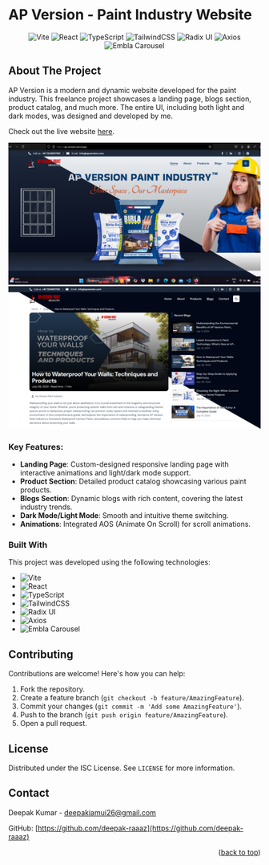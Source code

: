 # AP Version - Paint Industry Website

<p align="center">
  <img src="https://img.shields.io/badge/Vite-4.x-yellowgreen?style=for-the-badge" alt="Vite">
  <img src="https://img.shields.io/badge/React-18.x-blue?style=for-the-badge" alt="React">
  <img src="https://img.shields.io/badge/TypeScript-4.x-blue?style=for-the-badge" alt="TypeScript">
  <img src="https://img.shields.io/badge/TailwindCSS-3.x-orange?style=for-the-badge" alt="TailwindCSS">
  <img src="https://img.shields.io/badge/Radix_UI-0.x-lightgrey?style=for-the-badge" alt="Radix UI">
  <img src="https://img.shields.io/badge/Axios-1.x-green?style=for-the-badge" alt="Axios">
  <img src="https://img.shields.io/badge/Embla_Carousel-1.x-blueviolet?style=for-the-badge" alt="Embla Carousel">
</p>


## About The Project

AP Version is a modern and dynamic website developed for the paint industry. This freelance project showcases a landing page, blogs section, product catalog, and much more. The entire UI, including both light and dark modes, was designed and developed by me.

Check out the live website [here](https://ap-version.vercel.app/).

 <img src="src/assets/hero-section-apversion.png" alt="hero-section-apversion">
 
 <img src="src/assets/blog-section-apversion.png" alt="blog-section-apversion">

### Key Features:

- **Landing Page**: Custom-designed responsive landing page with interactive animations and light/dark mode support.
- **Product Section**: Detailed product catalog showcasing various paint products.
- **Blogs Section**: Dynamic blogs with rich content, covering the latest industry trends.
- **Dark Mode/Light Mode**: Smooth and intuitive theme switching.
- **Animations**: Integrated AOS (Animate On Scroll) for scroll animations.
  
### Built With

This project was developed using the following technologies:

- ![Vite][Vite-icon]
- ![React][React-icon]
- ![TypeScript][TypeScript-icon]
- ![TailwindCSS][TailwindCSS-icon]
- ![Radix UI][RadixUI-icon]
- ![Axios][Axios-icon]
- ![Embla Carousel][Embla-icon]

## Contributing

Contributions are welcome! Here's how you can help:

1. Fork the repository.
2. Create a feature branch (`git checkout -b feature/AmazingFeature`).
3. Commit your changes (`git commit -m 'Add some AmazingFeature'`).
4. Push to the branch (`git push origin feature/AmazingFeature`).
5. Open a pull request.



## License

Distributed under the ISC License. See `LICENSE` for more information.



## Contact

Deepak Kumar - [deepakjamui26@gmail.com](mailto:deepakjamui26@gmail.com)

GitHub: [https://github.com/deepak-raaaz](https://github.com/deepak-raaaz)

<p align="right">(<a href="#readme-top">back to top</a>)</p>

<!-- MARKDOWN LINKS & IMAGES -->

[Vite-icon]: https://img.shields.io/badge/Vite-646CFF?style=for-the-badge&logo=vite&logoColor=white
[React-icon]: https://img.shields.io/badge/React-61DAFB?style=for-the-badge&logo=react&logoColor=black
[TypeScript-icon]: https://img.shields.io/badge/Typescript-%23007ACC.svg?style=for-the-badge&logo=typescript&logoColor=white
[TailwindCSS-icon]: https://img.shields.io/badge/TailwindCSS-38B2AC?style=for-the-badge&logo=tailwind-css&logoColor=white
[RadixUI-icon]: https://img.shields.io/badge/Radix%20UI-111?style=for-the-badge&logo=radix-ui&logoColor=white
[Axios-icon]: https://img.shields.io/badge/Axios-5A29E4?style=for-the-badge&logo=axios&logoColor=white
[Embla-icon]: https://img.shields.io/badge/Embla%20Carousel-FF6A00?style=for-the-badge
